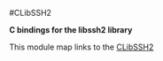 #CLibSSH2

**C bindings for the libssh2 library**

This module map links to the [CLibSSH2](https://www.libssh2.org)

